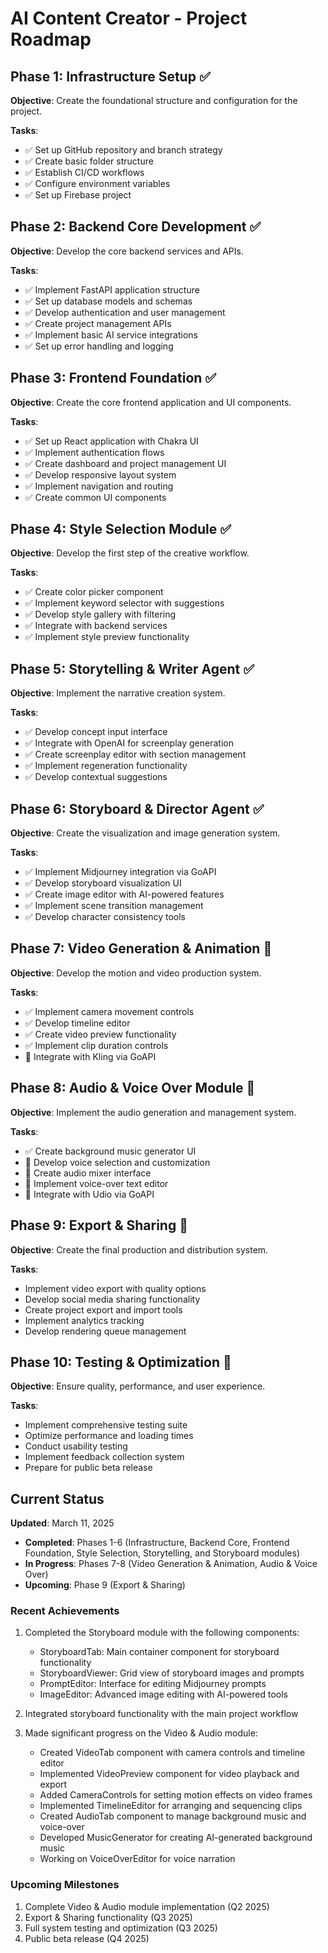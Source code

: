 # AI Content Creator - Project Roadmap

## Phase 1: Infrastructure Setup ✅

**Objective**: Create the foundational structure and configuration for the project.

**Tasks**:
- ✅ Set up GitHub repository and branch strategy
- ✅ Create basic folder structure
- ✅ Establish CI/CD workflows
- ✅ Configure environment variables
- ✅ Set up Firebase project

## Phase 2: Backend Core Development ✅

**Objective**: Develop the core backend services and APIs.

**Tasks**:
- ✅ Implement FastAPI application structure
- ✅ Set up database models and schemas
- ✅ Develop authentication and user management
- ✅ Create project management APIs
- ✅ Implement basic AI service integrations
- ✅ Set up error handling and logging

## Phase 3: Frontend Foundation ✅

**Objective**: Create the core frontend application and UI components.

**Tasks**:
- ✅ Set up React application with Chakra UI
- ✅ Implement authentication flows
- ✅ Create dashboard and project management UI
- ✅ Develop responsive layout system
- ✅ Implement navigation and routing
- ✅ Create common UI components

## Phase 4: Style Selection Module ✅

**Objective**: Develop the first step of the creative workflow.

**Tasks**:
- ✅ Create color picker component
- ✅ Implement keyword selector with suggestions
- ✅ Develop style gallery with filtering
- ✅ Integrate with backend services
- ✅ Implement style preview functionality

## Phase 5: Storytelling & Writer Agent ✅

**Objective**: Implement the narrative creation system.

**Tasks**:
- ✅ Develop concept input interface
- ✅ Integrate with OpenAI for screenplay generation
- ✅ Create screenplay editor with section management
- ✅ Implement regeneration functionality
- ✅ Develop contextual suggestions

## Phase 6: Storyboard & Director Agent ✅

**Objective**: Create the visualization and image generation system.

**Tasks**:
- ✅ Implement Midjourney integration via GoAPI
- ✅ Develop storyboard visualization UI
- ✅ Create image editor with AI-powered features
- ✅ Implement scene transition management
- ✅ Develop character consistency tools

## Phase 7: Video Generation & Animation 🔄

**Objective**: Develop the motion and video production system.

**Tasks**:
- ✅ Implement camera movement controls
- ✅ Develop timeline editor
- ✅ Create video preview functionality
- ✅ Implement clip duration controls
- 🔄 Integrate with Kling via GoAPI

## Phase 8: Audio & Voice Over Module 🔄

**Objective**: Implement the audio generation and management system.

**Tasks**:
- ✅ Create background music generator UI
- 🔄 Develop voice selection and customization
- 🔄 Create audio mixer interface
- 🔄 Implement voice-over text editor
- 🔄 Integrate with Udio via GoAPI

## Phase 9: Export & Sharing 📅

**Objective**: Create the final production and distribution system.

**Tasks**:
- Implement video export with quality options
- Develop social media sharing functionality
- Create project export and import tools
- Implement analytics tracking
- Develop rendering queue management

## Phase 10: Testing & Optimization 📅

**Objective**: Ensure quality, performance, and user experience.

**Tasks**:
- Implement comprehensive testing suite
- Optimize performance and loading times
- Conduct usability testing
- Implement feedback collection system
- Prepare for public beta release

## Current Status

**Updated**: March 11, 2025

- **Completed**: Phases 1-6 (Infrastructure, Backend Core, Frontend Foundation, Style Selection, Storytelling, and Storyboard modules)
- **In Progress**: Phases 7-8 (Video Generation & Animation, Audio & Voice Over)
- **Upcoming**: Phase 9 (Export & Sharing)

### Recent Achievements

1. Completed the Storyboard module with the following components:
   - StoryboardTab: Main container component for storyboard functionality
   - StoryboardViewer: Grid view of storyboard images and prompts
   - PromptEditor: Interface for editing Midjourney prompts
   - ImageEditor: Advanced image editing with AI-powered tools

2. Integrated storyboard functionality with the main project workflow

3. Made significant progress on the Video & Audio module:
   - Created VideoTab component with camera controls and timeline editor
   - Implemented VideoPreview component for video playback and export
   - Added CameraControls for setting motion effects on video frames
   - Implemented TimelineEditor for arranging and sequencing clips
   - Created AudioTab component to manage background music and voice-over
   - Developed MusicGenerator for creating AI-generated background music
   - Working on VoiceOverEditor for voice narration

### Upcoming Milestones

1. Complete Video & Audio module implementation (Q2 2025)
2. Export & Sharing functionality (Q3 2025)
3. Full system testing and optimization (Q3 2025)
4. Public beta release (Q4 2025)